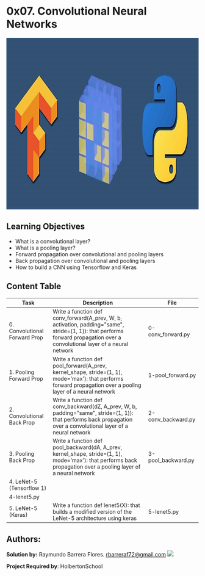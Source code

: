 # 0x07. Convolutional Neural Networks #

<img src="https://github.com/RayBar72/holbertonschool-machine_learning/blob/master/image.png" width="1000" height="450">

## Learning Objectives ##

- What is a convolutional layer?
- What is a pooling layer?
- Forward propagation over convolutional and pooling layers
- Back propagation over convolutional and pooling layers
- How to build a CNN using Tensorflow and Keras

## Content Table ##

| Task | Description | File |
| ----------- | ----------- | ----------- |
| 0. Convolutional Forward Prop | Write a function def conv_forward(A_prev, W, b, activation, padding="same", stride=(1, 1)): that performs forward propagation over a convolutional layer of a neural network | 0-conv_forward.py |
| 1. Pooling Forward Prop | Write a function def pool_forward(A_prev, kernel_shape, stride=(1, 1), mode='max'): that performs forward propagation over a pooling layer of a neural network | 1-pool_forward.py |
| 2. Convolutional Back Prop | Write a function def conv_backward(dZ, A_prev, W, b, padding="same", stride=(1, 1)): that performs back propagation over a convolutional layer of a neural network | 2-conv_backward.py |
| 3. Pooling Back Prop | Write a function def pool_backward(dA, A_prev, kernel_shape, stride=(1, 1), mode='max'): that performs back propagation over a pooling layer of a neural network | 3-pool_backward.py |
| 4. LeNet-5 (Tensorflow 1) | 
 | 4-lenet5.py |
| 5. LeNet-5 (Keras) | Write a function def lenet5(X): that builds a modified version of the LeNet-5 architecture using keras | 5-lenet5.py |

## Authors: ##

**Solution by:** Raymundo Barrera Flores. [rbarreraf72@gmail.com](rbarreraf72@gmail.com)
[<img src="https://img.shields.io/badge/linkedin-%230077B5.svg?&style=for-the-badge&logo=linkedin&logoColor=white"/>](https://www.linkedin.com/in/raymundo-barrera-flores-a13022222/)


**Project Required by**: HolbertonSchool
